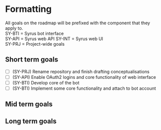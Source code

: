 # Formatting
All goals on the roadmap will be prefixed with the component that they apply to.  
SY-BTI = Syrus bot interface  
SY-API = Syrus web API
SY-INT = Syrus web UI  
SY-PRJ = Project-wide goals  
  
## Short term goals
- [ ] (SY-PRJ) Rename repository and finish drafting conceptualisations
- [ ] (SY-API) Enable OAuth2 logins and core functionality of web interface
- [ ] (SY-BTI) Develop core of the bot
- [ ] (SY-BTI) Implement some core functionality and attach to bot account

## Mid term goals

## Long term goals
